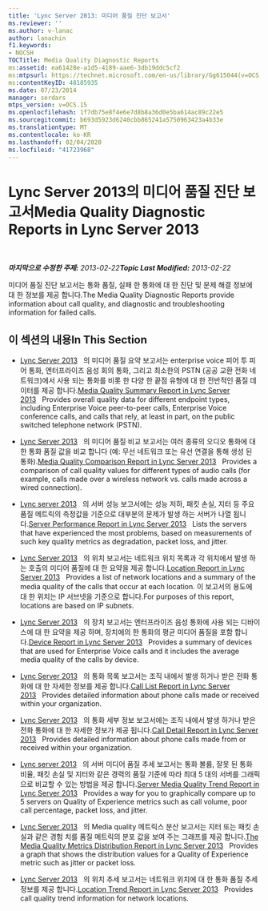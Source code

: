```yaml
---
title: 'Lync Server 2013: 미디어 품질 진단 보고서'
ms.reviewer: ''
ms.author: v-lanac
author: lanachin
f1.keywords:
- NOCSH
TOCTitle: Media Quality Diagnostic Reports
ms:assetid: ea61428e-a1d5-4189-aae6-3db19ddc5cf2
ms:mtpsurl: https://technet.microsoft.com/en-us/library/Gg615044(v=OCS.15)
ms:contentKeyID: 48185935
ms.date: 07/23/2014
manager: serdars
mtps_version: v=OCS.15
ms.openlocfilehash: 1f7db75e8f4e6e7d8b8a36d0e5ba614ac89c22e5
ms.sourcegitcommit: b693d5923d6240cbb865241a5750963423a4b33e
ms.translationtype: MT
ms.contentlocale: ko-KR
ms.lasthandoff: 02/04/2020
ms.locfileid: "41723968"
---
```

<div data-xmlns="http://www.w3.org/1999/xhtml">

<div class="topic" data-xmlns="http://www.w3.org/1999/xhtml" data-msxsl="urn:schemas-microsoft-com:xslt" data-cs="http://msdn.microsoft.com/en-us/">

<div data-asp="http://msdn2.microsoft.com/asp">

# <a name="media-quality-diagnostic-reports-in-lync-server-2013"></a><span data-ttu-id="6f2ba-102">Lync Server 2013의 미디어 품질 진단 보고서</span><span class="sxs-lookup"><span data-stu-id="6f2ba-102">Media Quality Diagnostic Reports in Lync Server 2013</span></span>

</div>

<div id="mainSection">

<div id="mainBody">

<span> </span>

<span data-ttu-id="6f2ba-103">_**마지막으로 수정한 주제:** 2013-02-22_</span><span class="sxs-lookup"><span data-stu-id="6f2ba-103">_**Topic Last Modified:** 2013-02-22_</span></span>

<span data-ttu-id="6f2ba-104">미디어 품질 진단 보고서는 통화 품질, 실패 한 통화에 대 한 진단 및 문제 해결 정보에 대 한 정보를 제공 합니다.</span><span class="sxs-lookup"><span data-stu-id="6f2ba-104">The Media Quality Diagnostic Reports provide information about call quality, and diagnostic and troubleshooting information for failed calls.</span></span>

<div>

## <a name="in-this-section"></a><span data-ttu-id="6f2ba-105">이 섹션의 내용</span><span class="sxs-lookup"><span data-stu-id="6f2ba-105">In This Section</span></span>

  - <span data-ttu-id="6f2ba-106">[Lync Server 2013](lync-server-2013-media-quality-summary-report.md)   의 미디어 품질 요약 보고서는 enterprise voice 피어 투 피어 통화, 엔터프라이즈 음성 회의 통화, 그리고 최소한의 PSTN (공공 교환 전화 네트워크)에서 사용 되는 통화를 비롯 한 다양 한 끝점 유형에 대 한 전반적인 품질 데이터를 제공 합니다.</span><span class="sxs-lookup"><span data-stu-id="6f2ba-106">[Media Quality Summary Report in Lync Server 2013](lync-server-2013-media-quality-summary-report.md)   Provides overall quality data for different endpoint types, including Enterprise Voice peer-to-peer calls, Enterprise Voice conference calls, and calls that rely, at least in part, on the public switched telephone network (PSTN).</span></span>

  - <span data-ttu-id="6f2ba-107">[Lync Server 2013](lync-server-2013-media-quality-comparison-report.md)   의 미디어 품질 비교 보고서는 여러 종류의 오디오 통화에 대 한 통화 품질 값을 비교 합니다 (예: 무선 네트워크 또는 유선 연결을 통해 생성 된 통화).</span><span class="sxs-lookup"><span data-stu-id="6f2ba-107">[Media Quality Comparison Report in Lync Server 2013](lync-server-2013-media-quality-comparison-report.md)   Provides a comparison of call quality values for different types of audio calls (for example, calls made over a wireless network vs. calls made across a wired connection).</span></span>

  - <span data-ttu-id="6f2ba-108">[Lync server 2013](lync-server-2013-server-performance-report.md)   의 서버 성능 보고서에는 성능 저하, 패킷 손실, 지터 등 주요 품질 메트릭의 측정값을 기준으로 대부분의 문제가 발생 하는 서버가 나열 됩니다.</span><span class="sxs-lookup"><span data-stu-id="6f2ba-108">[Server Performance Report in Lync Server 2013](lync-server-2013-server-performance-report.md)   Lists the servers that have experienced the most problems, based on measurements of such key quality metrics as degradation, packet loss, and jitter.</span></span>

  - <span data-ttu-id="6f2ba-109">[Lync Server 2013](lync-server-2013-location-report.md)   의 위치 보고서는 네트워크 위치 목록과 각 위치에서 발생 하는 호출의 미디어 품질에 대 한 요약을 제공 합니다.</span><span class="sxs-lookup"><span data-stu-id="6f2ba-109">[Location Report in Lync Server 2013](lync-server-2013-location-report.md)   Provides a list of network locations and a summary of the media quality of the calls that occur at each location.</span></span> <span data-ttu-id="6f2ba-110">이 보고서의 용도에 대 한 위치는 IP 서브넷을 기준으로 합니다.</span><span class="sxs-lookup"><span data-stu-id="6f2ba-110">For purposes of this report, locations are based on IP subnets.</span></span>

  - <span data-ttu-id="6f2ba-111">[Lync Server 2013](lync-server-2013-device-report.md)   의 장치 보고서는 엔터프라이즈 음성 통화에 사용 되는 디바이스에 대 한 요약을 제공 하며, 장치에의 한 통화의 평균 미디어 품질을 포함 합니다.</span><span class="sxs-lookup"><span data-stu-id="6f2ba-111">[Device Report in Lync Server 2013](lync-server-2013-device-report.md)   Provides a summary of devices that are used for Enterprise Voice calls and it includes the average media quality of the calls by device.</span></span>

  - <span data-ttu-id="6f2ba-112">[Lync Server 2013](lync-server-2013-call-list-report.md)   의 통화 목록 보고서는 조직 내에서 발생 하거나 받은 전화 통화에 대 한 자세한 정보를 제공 합니다.</span><span class="sxs-lookup"><span data-stu-id="6f2ba-112">[Call List Report in Lync Server 2013](lync-server-2013-call-list-report.md)   Provides detailed information about phone calls made or received within your organization.</span></span>

  - <span data-ttu-id="6f2ba-113">[Lync Server 2013](lync-server-2013-call-detail-report.md)   의 통화 세부 정보 보고서에는 조직 내에서 발생 하거나 받은 전화 통화에 대 한 자세한 정보가 제공 됩니다.</span><span class="sxs-lookup"><span data-stu-id="6f2ba-113">[Call Detail Report in Lync Server 2013](lync-server-2013-call-detail-report.md)   Provides detailed information about phone calls made from or received within your organization.</span></span>

  - <span data-ttu-id="6f2ba-114">[Lync server 2013](lync-server-2013-server-media-quality-trend-report.md)   의 서버 미디어 품질 추세 보고서는 통화 볼륨, 잘못 된 통화 비율, 패킷 손실 및 지터와 같은 경력의 품질 기준에 따라 최대 5 대의 서버를 그래픽으로 비교할 수 있는 방법을 제공 합니다.</span><span class="sxs-lookup"><span data-stu-id="6f2ba-114">[Server Media Quality Trend Report in Lync Server 2013](lync-server-2013-server-media-quality-trend-report.md)   Provides a way for you to graphically compare up to 5 servers on Quality of Experience metrics such as call volume, poor call percentage, packet loss, and jitter.</span></span>

  - <span data-ttu-id="6f2ba-115">[Lync Server 2013](lync-server-2013-media-quality-metrics-distribution-report.md)   의 Media quality 메트릭스 분산 보고서는 지터 또는 패킷 손실과 같은 경험 치를 품질 메트릭의 분포 값을 보여 주는 그래프를 제공 합니다.</span><span class="sxs-lookup"><span data-stu-id="6f2ba-115">[The Media Quality Metrics Distribution Report in Lync Server 2013](lync-server-2013-media-quality-metrics-distribution-report.md)   Provides a graph that shows the distribution values for a Quality of Experience metric such as jitter or packet loss.</span></span>

  - <span data-ttu-id="6f2ba-116">[Lync Server 2013](lync-server-2013-location-trend-report.md)   의 위치 추세 보고서는 네트워크 위치에 대 한 통화 품질 추세 정보를 제공 합니다.</span><span class="sxs-lookup"><span data-stu-id="6f2ba-116">[Location Trend Report in Lync Server 2013](lync-server-2013-location-trend-report.md)   Provides call quality trend information for network locations.</span></span>

</div>

</div>

<span> </span>

</div>

</div>

</div>

